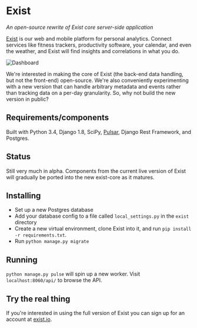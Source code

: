 # Exist

*An open-source rewrite of Exist core server-side application*

[Exist](https://exist.io) is our web and mobile platform for personal analytics. Connect services like fitness trackers, productivity software, your calendar, and even the weather, and Exist will find insights and correlations in what you do.

![Dashboard](https://exist.io/static/img/pics/feature_today2.png)

We're interested in making the core of Exist (the back-end data handling, but not the front-end) open-source. We're also conveniently experimenting with a new version that can handle arbitrary metadata and events rather than tracking data on a per-day granularity. So, why not build the new version in public?

## Requirements/components

Built with Python 3.4, Django 1.8, SciPy, [Pulsar](https://github.com/quantmind/pulsar/), Django Rest Framework, and Postgres.

## Status

Still very much in alpha. Components from the current live version of Exist will gradually be ported into the new exist-core as it matures.

## Installing

* Set up a new Postgres database
* Add your database config to a file called `local_settings.py` in the `exist` directory
* Create a new virtual environment, clone Exist into it, and run `pip install -r requirements.txt`.
* Run `python manage.py migrate`

## Running

`python manage.py pulse` will spin up a new worker. Visit `localhost:8060/api/` to browse the API.

## Try the real thing

If you're interested in using the full version of Exist you can sign up for an account at [exist.io](https://exist.io).
